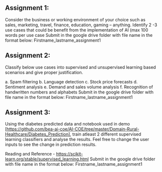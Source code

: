 ## Assignment 1:
Consider the business or working environment of your choice such as sales, marketing, travel, finance, education, gaming – anything.
Identify 2 -3 use cases that could be benefit from the implementation of AI (max 100 words per use case
Submit in the google drive folder with file name in the format below:
Firstname_lastname_assignment1

## Assignment 2:
Classify below use cases into supervised and unsupervised learning based scenarios and give proper justification.

a. Spam filtering
b. Language detection
c. Stock price forecasts
d. Sentiment analysis
e. Demand and sales volume analysis
f. Recognition of handwritten numbers and alphabets
Submit in the google drive folder with file name in the format below:
Firstname_lastname_assignment1

## Assignment 3:
Using the diabetes predicted data and notebook used in demo [https://github.com/bea-ai-coe/AI-COE/tree/master/Domain-Rural-Healthcare/Diabetes_Prediction], train atleast 2 different supervised learning classifiers and analyse the results. 
Feel free to change the user inputs to see the change in prediction results.

Reading and Reference - https://scikit-learn.org/stable/supervised_learning.html
Submit in the google drive folder with file name in the format below:
Firstname_lastname_assignment1
